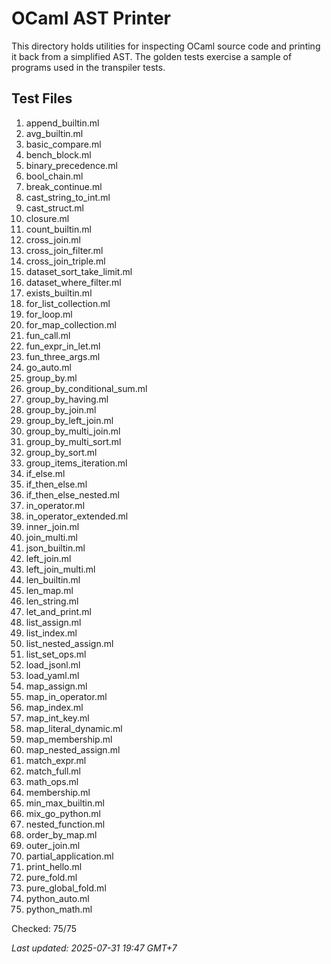 # OCaml AST Printer

This directory holds utilities for inspecting OCaml source code and printing it back from a simplified AST. The golden tests exercise a sample of programs used in the transpiler tests.

## Test Files

1. append_builtin.ml
2. avg_builtin.ml
3. basic_compare.ml
4. bench_block.ml
5. binary_precedence.ml
6. bool_chain.ml
7. break_continue.ml
8. cast_string_to_int.ml
9. cast_struct.ml
10. closure.ml
11. count_builtin.ml
12. cross_join.ml
13. cross_join_filter.ml
14. cross_join_triple.ml
15. dataset_sort_take_limit.ml
16. dataset_where_filter.ml
17. exists_builtin.ml
18. for_list_collection.ml
19. for_loop.ml
20. for_map_collection.ml
21. fun_call.ml
22. fun_expr_in_let.ml
23. fun_three_args.ml
24. go_auto.ml
25. group_by.ml
26. group_by_conditional_sum.ml
27. group_by_having.ml
28. group_by_join.ml
29. group_by_left_join.ml
30. group_by_multi_join.ml
31. group_by_multi_sort.ml
32. group_by_sort.ml
33. group_items_iteration.ml
34. if_else.ml
35. if_then_else.ml
36. if_then_else_nested.ml
37. in_operator.ml
38. in_operator_extended.ml
39. inner_join.ml
40. join_multi.ml
41. json_builtin.ml
42. left_join.ml
43. left_join_multi.ml
44. len_builtin.ml
45. len_map.ml
46. len_string.ml
47. let_and_print.ml
48. list_assign.ml
49. list_index.ml
50. list_nested_assign.ml
51. list_set_ops.ml
52. load_jsonl.ml
53. load_yaml.ml
54. map_assign.ml
55. map_in_operator.ml
56. map_index.ml
57. map_int_key.ml
58. map_literal_dynamic.ml
59. map_membership.ml
60. map_nested_assign.ml
61. match_expr.ml
62. match_full.ml
63. math_ops.ml
64. membership.ml
65. min_max_builtin.ml
66. mix_go_python.ml
67. nested_function.ml
68. order_by_map.ml
69. outer_join.ml
70. partial_application.ml
71. print_hello.ml
72. pure_fold.ml
73. pure_global_fold.ml
74. python_auto.ml
75. python_math.ml

Checked: 75/75

_Last updated: 2025-07-31 19:47 GMT+7_

